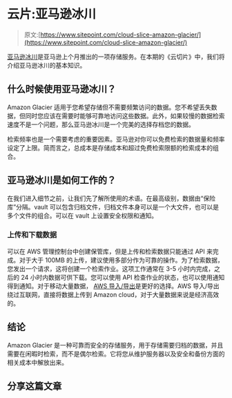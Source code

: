 # 云片:亚马逊冰川

> 原文:[https://www.sitepoint.com/cloud-slice-amazon-glacier/](https://www.sitepoint.com/cloud-slice-amazon-glacier/)

[亚马逊冰川](http://aws.amazon.com/glacier/)是亚马逊上个月推出的一项存储服务。在本期的《云切片》中，我们将介绍亚马逊冰川的基本知识。

## 什么时候使用亚马逊冰川？

Amazon Glacier 适用于您希望存储但不需要频繁访问的数据。您不希望丢失数据，但同时您应该在需要时能够可靠地访问这些数据。此外，如果较慢的数据检索速度不是一个问题，那么亚马逊冰川是一个完美的选择存档您的数据。

检索频率也是一个需要考虑的重要因素。亚马逊对你可以免费检索的数据量和频率设定了上限。简而言之，总成本是存储成本和超过免费检索限额的检索成本的组合。

## 亚马逊冰川是如何工作的？

在我们进入细节之前，让我们先了解所使用的术语。在最高级别，数据由“保险库”分隔。vault 可以包含归档文件，归档文件本身可以是一个大文件，也可以是多个文件的组合。可以在 vault 上设置安全权限和通知。

### 上传和下载数据

可以在 AWS 管理控制台中创建保管库，但是上传和检索数据只能通过 API 来完成。对于大于 100MB 的上传，建议使用多部分作为可靠的操作。为了检索数据，您发出一个请求，这将创建一个检索作业。这项工作通常在 3-5 小时内完成，之后的 24 小时内数据可供下载。您可以使用 API 检查作业的状态，也可以使用通知得到通知。对于移动大量数据， [AWS 导入/导出](http://aws.amazon.com/importexport/)是更好的选择。AWS 导入/导出绕过互联网，直接将数据上传到 Amazon cloud，对于大量数据来说是经济高效的。

## 结论

Amazon Glacier 是一种可靠而安全的存储服务，用于存储需要归档的数据，并且需要在闲暇时检索，而不是偶尔检索。它将您从维护服务器以及安全和备份方面的相关成本中解放出来。

## 分享这篇文章